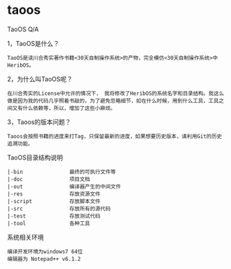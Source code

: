 taoos
=====
TaoOS Q/A

1，TaoOS是什么？

    TaoOS是读川合秀实著作书籍<30天自制操作系统>的产物，完全模仿<30天自制操作系统>中HeribOS。 

2，为什么叫TaoOS呢？ 

	在川合秀实的License中允许的情况下， 我将修改了HeribOS的系统名字和目录结构。我这么做是因为我的代码几乎照着书敲的，为了避免忽略细节，如在什么时候，用到什么工具，工具之间又有什么依赖等，所以，增加了这些小麻烦。

3，Taoos的版本问题？

	Taoos会按照书籍的进度来打Tag，只保留最新的进度，如果想要历史版本，请利用Git的历史追溯功能。


TaoOS目录结构说明

	|-bin				最终的可执行文件等				
	|-doc				项目文档	
	|-out				编译器产生的中间文件
	|-res				存放资源文件
	|-script			存放脚本文件
	|-src   			存放所有的源代码
	|-test				存放测试代码
	|-tool				各种工具


系统相关环境

	编译开发环境为windows7 64位
	编辑器为 Notepad++ v6.1.2
  
